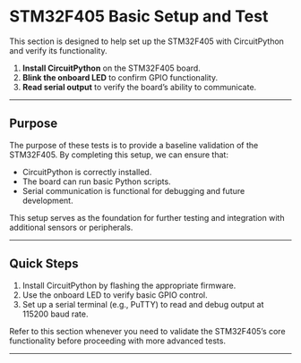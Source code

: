 # STM32F405 Basic Setup and Test

This section is designed to help set up the STM32F405 with CircuitPython and verify its functionality. 

1. **Install CircuitPython** on the STM32F405 board.
2. **Blink the onboard LED** to confirm GPIO functionality.
3. **Read serial output** to verify the board’s ability to communicate.

---

## **Purpose**

The purpose of these tests is to provide a baseline validation of the STM32F405. By completing this setup, we can ensure that:

- CircuitPython is correctly installed.
- The board can run basic Python scripts.
- Serial communication is functional for debugging and future development.

This setup serves as the foundation for further testing and integration with additional sensors or peripherals.

---

## **Quick Steps**

1. Install CircuitPython by flashing the appropriate firmware.
2. Use the onboard LED to verify basic GPIO control.
3. Set up a serial terminal (e.g., PuTTY) to read and debug output at 115200 baud rate.

Refer to this section whenever you need to validate the STM32F405’s core functionality before proceeding with more advanced tests.

---
